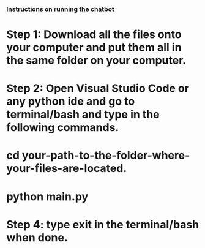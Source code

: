 ### Instructions on running the chatbot

# Step 1: Download all the files onto your computer and put them all in the same folder on your computer.
# Step 2: Open Visual Studio Code or any python ide and go to terminal/bash and type in the following commands.

# cd your-path-to-the-folder-where-your-files-are-located.
# python main.py

# Step 4: type exit in the terminal/bash when done. 
